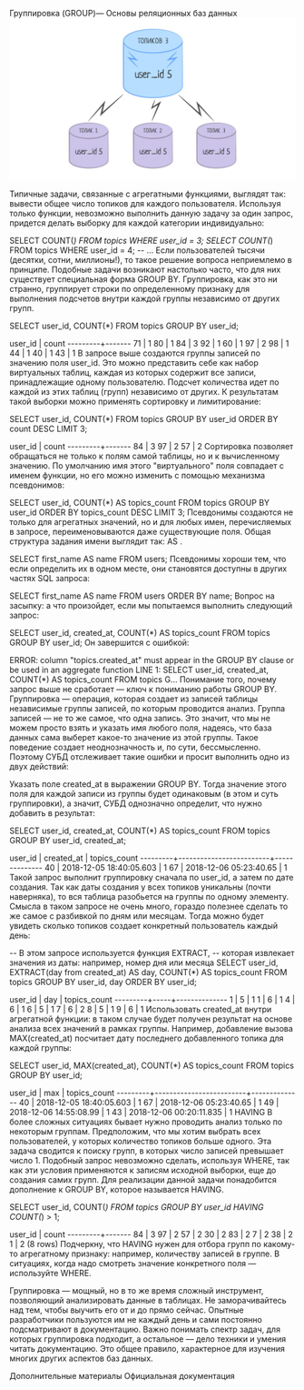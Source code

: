 Группировка (GROUP)—
Основы реляционных баз данных
![](image_processing20220921-34-b2zev7.jpg)

Типичные задачи, связанные с агрегатными функциями, выглядят так: вывести общее число топиков для каждого пользователя. Используя только функции, невозможно выполнить данную задачу за один запрос, придется делать выборку для каждой категории индивидуально:

SELECT COUNT(*) FROM topics WHERE user_id = 3;
SELECT COUNT(*) FROM topics WHERE user_id = 4;
-- ...
Если пользователей тысячи (десятки, сотни, миллионы!), то такое решение вопроса неприемлемо в принципе. Подобные задачи возникают настолько часто, что для них существует специальная форма GROUP BY. Группировка, как это ни странно, группирует строки по определенному признаку для выполнения подсчетов внутри каждой группы независимо от других групп.

SELECT user_id, COUNT(*) FROM topics GROUP BY user_id;

user_id | count
---------+-------
71 |     1
80 |     1
84 |     3
92 |     1
60 |     1
97 |     2
98 |     1
44 |     1
40 |     1
43 |     1
В запросе выше создаются группы записей по значению поля user_id. Это можно представить себе как набор виртуальных таблиц, каждая из которых содержит все записи, принадлежащие одному пользователю. Подсчет количества идет по каждой из этих таблиц (групп) независимо от других. К результатам такой выборки можно применять сортировку и лимитирование:

SELECT user_id, COUNT(*) FROM topics GROUP BY user_id ORDER BY count DESC LIMIT 3;

user_id | count
---------+-------
84 |     3
97 |     2
57 |     2
Сортировка позволяет обращаться не только к полям самой таблицы, но и к вычисленному значению. По умолчанию имя этого "виртуального" поля совпадает с именем функции, но его можно изменить с помощью механизма псевдонимов:

SELECT user_id, COUNT(*) AS topics_count
FROM topics
GROUP BY user_id
ORDER BY topics_count DESC
LIMIT 3;
Псевдонимы создаются не только для агрегатных значений, но и для любых имен, перечисляемых в запросе, переименовываются даже существующие поля. Общая структура задания имени выглядит так: <expression> AS <name>.

SELECT first_name AS name FROM users;
Псевдонимы хороши тем, что если определить их в одном месте, они становятся доступны в других частях SQL запроса:

SELECT first_name AS name FROM users ORDER BY name;
Вопрос на засыпку: а что произойдет, если мы попытаемся выполнить следующий запрос:

SELECT user_id, created_at, COUNT(*) AS topics_count FROM topics GROUP BY user_id;
Он завершится с ошибкой:

ERROR:  column "topics.created_at" must appear in the GROUP BY clause or be used in an aggregate function
LINE 1: SELECT user_id, created_at, COUNT(*) AS topics_count FROM topics G...
Понимание того, почему запрос выше не сработает — ключ к пониманию работы GROUP BY. Группировка — операция, которая создает из записей таблицы независимые группы записей, по которым проводится анализ. Группа записей — не то же самое, что одна запись. Это значит, что мы не можем просто взять и указать имя любого поля, надеясь, что база данных сама выберет какое-то значение из этой группы. Такое поведение создает неоднозначность и, по сути, бесcмысленно. Поэтому СУБД отслеживает такие ошибки и просит выполнить одно из двух действий:

Указать поле created_at в выражении GROUP BY. Тогда значение этого поля для каждой записи из группы будет одинаковым (в этом и суть группировки), а значит, СУБД однозначно определит, что нужно добавить в результат:

SELECT user_id, created_at, COUNT(*) AS topics_count
FROM topics
GROUP BY user_id, created_at;

user_id |       created_at        | topics_count
---------+-------------------------+--------------
40 | 2018-12-05 18:40:05.603 |            1
67 | 2018-12-06 05:23:40.65  |            1
Такой запрос выполнит группировку сначала по user_id, а затем по дате создания. Так как даты создания у всех топиков уникальны (почти наверняка), то вся таблица разобьется на группы по одному элементу. Смысла в таком запросе не очень много, гораздо полезнее сделать то же самое с разбивкой по дням или месяцам. Тогда можно будет увидеть сколько топиков создает конкретный пользователь каждый день:

-- В этом запросе используется функция EXTRACT,
-- которая извлекает значения из даты: например, номер дня или месяца
SELECT user_id, EXTRACT(day from created_at) AS day, COUNT(*) AS topics_count
FROM topics
GROUP BY user_id, day
ORDER BY user_id;

user_id | day | topics_count
---------+-----+--------------
1 |   5 |            1
1 |   6 |            1
4 |   6 |            1
6 |   5 |            1
7 |   6 |            2
8 |   5 |            1
9 |   6 |            1
Использовать created_at внутри агрегатной функции: в таком случае будет получен результат на основе анализа всех значений в рамках группы. Например, добавление вызова MAX(created_at) посчитает дату последнего добавленного топика для каждой группы:

SELECT user_id, MAX(created_at), COUNT(*) AS topics_count
FROM topics
GROUP BY user_id;

user_id |           max           | topics_count
---------+-------------------------+--------------
40 | 2018-12-05 18:40:05.603 |            1
67 | 2018-12-06 05:23:40.65  |            1
49 | 2018-12-06 14:55:08.99  |            1
43 | 2018-12-06 00:20:11.835 |            1
HAVING
В более сложных ситуациях бывает нужно проводить анализ только по некоторым группам. Предположим, что мы хотим выбрать всех пользователей, у которых количество топиков больше одного. Эта задача сводится к поиску групп, в которых число записей превышает число 1. Подобный запрос невозможно сделать, используя WHERE, так как эти условия применяются к записям исходной выборки, еще до создания самих групп. Для реализации данной задачи понадобится дополнение к GROUP BY, которое называется HAVING.

SELECT user_id, COUNT(*) FROM topics
GROUP BY user_id
HAVING COUNT(*) > 1;

user_id | count
---------+-------
84 |     3
97 |     2
57 |     2
30 |     2
83 |     2
7 |     2
38 |     2
1 |     2
(8 rows)
Подчеркну, что HAVING нужен для отбора групп по какому-то агрегатному признаку: например, количеству записей в группе. В ситуациях, когда надо смотреть значение конкретного поля — используйте WHERE.

Группировка — мощный, но в то же время сложный инструмент, позволяющий анализировать данные в таблицах. Не заморачивайтесь над тем, чтобы выучить его от и до прямо сейчас. Опытные разработчики пользуются им не каждый день и сами постоянно подсматривают в документацию. Важно понимать спектр задач, для которых группировка подходит, а остальное — дело техники и умения читать документацию. Это общее правило, характерное для изучения многих других аспектов баз данных.

Дополнительные материалы
Официальная документация